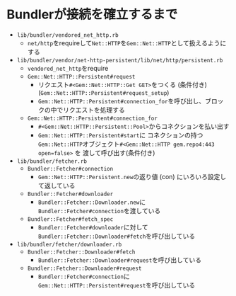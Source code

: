 # Bundlerが接続を確立するまで
- `lib/bundler/vendored_net_http.rb`
  - `net/http`をrequireして`Net::HTTP`を`Gem::Net::HTTP`として扱えるようにする
- `lib/bundler/vendor/net-http-persistent/lib/net/http/persistent.rb`
  - `vendored_net_http`をrequire
  - `Gem::Net::HTTP::Persistent#request`
    - リクエスト`#<Gem::Net::HTTP::Get GET>`をつくる (条件付き) (`Gem::Net::HTTP::Persistent#request_setup`)
    - `Gem::Net::HTTP::Persistent#connection_for`を呼び出し、ブロックの中でリクエストを処理する
  - `Gem::Net::HTTP::Persistent#connection_for`
    - `#<Gem::Net::HTTP::Persistent::Pool>`からコネクションを払い出す
    - `Gem::Net::HTTP::Persistent#start`に
      コネクションの持つ`Gem::Net::HTTP`オブジェクト`#<Gem::Net::HTTP gem.repo4:443 open=false>` を
      渡して呼び出す(条件付き)
- `lib/bundler/fetcher.rb`
  - `Bundler::Fetcher#connection`
    - `Gem::Net::HTTP::Persistent.new`の返り値 (con) にいろいろ設定して返している
  - `Bundler::Fetcher#downloader`
    - `Bundler::Fetcher::Downloader.new`に`Bundler::Fetcher#connection`を渡している
  - `Bundler::Fetcher#fetch_spec`
    - `Bundler::Fetcher#downloader`に対して`Bundler::Fetcher::Downloader#fetch`を呼び出している
- `lib/bundler/fetcher/downloader.rb`
  - `Bundler::Fetcher::Downloader#fetch`
    - `Bundler::Fetcher::Downloader#request`を呼び出している
  - `Bundler::Fetcher::Downloader#request`
    - `Bundler::Fetcher#connection`に`Gem::Net::HTTP::Persistent#request`を呼び出している
